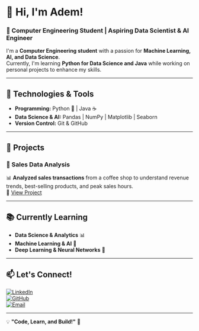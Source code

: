 # 👋 Hi, I'm Adem!  

### 🚀 Computer Engineering Student | Aspiring Data Scientist & AI Engineer  

I'm a **Computer Engineering student** with a passion for **Machine Learning, AI, and Data Science**.  
Currently, I'm learning **Python for Data Science and Java** while working on personal projects to enhance my skills.  

---

## 🔧 Technologies & Tools  

- **Programming:** Python 🐍 | Java ☕  
- **Data Science & AI:** Pandas | NumPy | Matplotlib | Seaborn  
- **Version Control:** Git & GitHub  

---

## 📌 Projects  

### 🔹 Sales Data Analysis  
📊 **Analyzed sales transactions** from a coffee shop to understand revenue trends, best-selling products, and peak sales hours.  
🔗 [View Project](https://github.com/AdemCE-eng/CoffeSales)  

---

## 📚 Currently Learning  

- **Data Science & Analytics** 📊  
- **Machine Learning & AI** 🤖  
- **Deep Learning & Neural Networks** 🧠  

---

## 📫 Let's Connect!  

[![LinkedIn](https://img.shields.io/badge/LinkedIn-Connect-blue?logo=linkedin)](https://www.linkedin.com/in/adem-guedri-4307b8326/)  
[![GitHub](https://img.shields.io/badge/GitHub-Portfolio-black?logo=github)](https://github.com/AdemCE-eng)  
[![Email](https://img.shields.io/badge/Email-Contact%20Me-red?logo=gmail)](mailto:guedriadem@gmail.com)  

---

💡 **"Code, Learn, and Build!"** 🚀  
